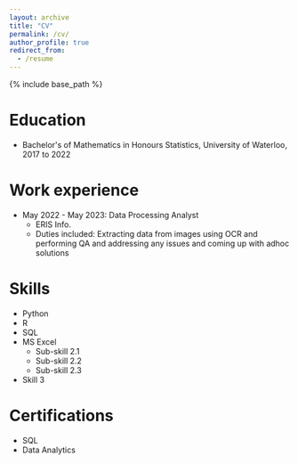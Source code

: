 ```yaml
---
layout: archive
title: "CV"
permalink: /cv/
author_profile: true
redirect_from:
  - /resume
---
```


{% include base_path %}

Education
======
* Bachelor's of Mathematics in Honours Statistics, University of Waterloo, 2017 to 2022

Work experience
======
* May 2022 - May 2023: Data Processing Analyst
  * ERIS Info.
  * Duties included: Extracting data from images using OCR and performing QA and addressing any issues and coming up with adhoc solutions

  
Skills
======
* Python
* R
* SQL
* MS Excel
  * Sub-skill 2.1
  * Sub-skill 2.2
  * Sub-skill 2.3
* Skill 3

Certifications
======
* SQL
* Data Analytics
